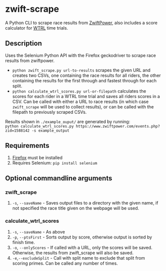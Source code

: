 # zwift-scrape
A Python CLI to scrape race results from [ZwiftPower](www.zwiftpower.com), also includes a score calculator for [WTRL](https://www.wtrl.racing/) time trials.

## Description

Uses the Selenium Python API with the Firefox geckodriver to scrape race results from zwiftpower. 
* `python zwift_scrape.py url-to-results` scrapes the given URL and creates two CSVs, one containing the race results for all riders, the other containing the results for the first through and fastest through for each split. 
* `python calculate_wtrl_scores.py url-or-filepath` calculates the scores for each rider in a WTRL time trial and saves all riders scores in a CSV. Can be called with either a URL to race results (in which case `zwift_scrape` will be used to collect results), or can be called with the filepath to previously scraped CSVs.

Results shown in `./example_ouput/` are generated by running:  
 `python calculate_wtrl_scores.py https://www.zwiftpower.com/events.php?zid=1588142 -s example_output`

## Requirements
1. [Firefox](https://www.mozilla.org/en-GB/firefox/new/) must be installed
2. Requires Selenium: `pip install selenium`

## Optional commandline arguments
### zwift_scrape
1. `-s`, `--saveName` - Saves output files to a directory with the given name, if not specified the race title given on the webpage will be used.

### calculate_wtrl_scores
1. `-s`, `--saveName` - As above
2. `-p`, `--ptsFirst` - Sorts output by score, otherwise output is sorted by finish time.
3. `-o`, `--onlyScores` - If called with a URL, only the scores will be saved. Otherwise, the results from zwift_scrape will also be saved.
4. `-e`,`--excludeSplit` - Call with split name to exclude that split from scoring primes. Can be called any number of times.
